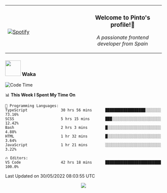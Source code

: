 <table width="100%" align="center"> 
  <tr>
  <td width="50%">
      
&nbsp; <br> [![Spotify](https://novatorem-zeta-rust.vercel.app/api/spotify)](https://open.spotify.com/user/novatorem-zeta-rust)

  </td>
  <td width="50%">
    <h3 align="center">Welcome to Pinto's profile!👋</h3>
    <p align="center"><em>A passionate frontend developer from Spain</em></p>
  </td>
  </table>

### <img src="https://media.giphy.com/media/VgCDAzcKvsR6OM0uWg/giphy.gif" width="50"> Waka

  <!--START_SECTION:waka-->
![Code Time](http://img.shields.io/badge/Code%20Time-448%20hrs%2034%20mins-blue)

📊 **This Week I Spent My Time On** 

```text
💬 Programming Languages: 
TypeScript               30 hrs 56 mins      ██████████████████░░░░░░░   73.16% 
SCSS                     5 hrs 15 mins       ███░░░░░░░░░░░░░░░░░░░░░░   12.42% 
Bash                     2 hrs 3 mins        █░░░░░░░░░░░░░░░░░░░░░░░░   4.88% 
HTML                     1 hr 32 mins        █░░░░░░░░░░░░░░░░░░░░░░░░   3.64% 
JavaScript               1 hr 21 mins        ░░░░░░░░░░░░░░░░░░░░░░░░░   3.22%

🔥 Editors: 
VS Code                  42 hrs 18 mins      █████████████████████████   100.0%

```


 Last Updated on 30/05/2022 08:03:55 UTC
<!--END_SECTION:waka-->

<div align="center">
<img src="https://github-readme-stats-gilt-tau.vercel.app/api/top-langs/?username=pinto-hub&layout=compact&theme=dracula" />
</div>
